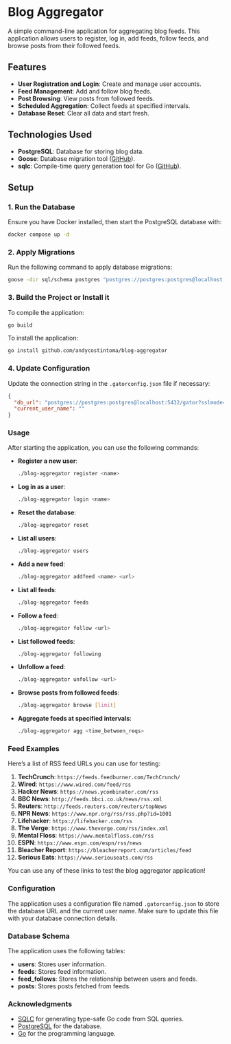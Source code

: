 # Blog Aggregator

A simple command-line application for aggregating blog feeds. This application allows users to register, log in, add feeds, follow feeds, and browse posts from their followed feeds.

## Features

- **User Registration and Login**: Create and manage user accounts.
- **Feed Management**: Add and follow blog feeds.
- **Post Browsing**: View posts from followed feeds.
- **Scheduled Aggregation**: Collect feeds at specified intervals.
- **Database Reset**: Clear all data and start fresh.

## Technologies Used

- **PostgreSQL**: Database for storing blog data.
- **Goose**: Database migration tool ([GitHub](https://github.com/pressly/goose)).
- **sqlc**: Compile-time query generation tool for Go ([GitHub](https://github.com/sqlc-dev/sqlc)).

## Setup

### 1. Run the Database

Ensure you have Docker installed, then start the PostgreSQL database with:

```sh
docker compose up -d
```

### 2. Apply Migrations

Run the following command to apply database migrations:

```sh
goose -dir sql/schema postgres "postgres://postgres:postgres@localhost:5432/gator" up
```

### 3. Build the Project or Install it

To compile the application:

```sh
go build 
```

To install the application:
```sh
go install github.com/andycostintoma/blog-aggregator
```

### 4. Update Configuration

Update the connection string in the `.gatorconfig.json` file if necessary:

```json
{
  "db_url": "postgres://postgres:postgres@localhost:5432/gator?sslmode=disable",
  "current_user_name": ""
}
```

### Usage

After starting the application, you can use the following commands:

- **Register a new user**:
  ```bash
  ./blog-aggregator register <name>
  ```

- **Log in as a user**:
  ```bash
  ./blog-aggregator login <name>
  ```

- **Reset the database**:
  ```bash
  ./blog-aggregator reset
  ```

- **List all users**:
  ```bash
  ./blog-aggregator users
  ```

- **Add a new feed**:
  ```bash
  ./blog-aggregator addfeed <name> <url>
  ```

- **List all feeds**:
  ```bash
  ./blog-aggregator feeds
  ```

- **Follow a feed**:
  ```bash
  ./blog-aggregator follow <url>
  ```

- **List followed feeds**:
  ```bash
  ./blog-aggregator following
  ```

- **Unfollow a feed**:
  ```bash
  ./blog-aggregator unfollow <url>
  ```

- **Browse posts from followed feeds**:
  ```bash
  ./blog-aggregator browse [limit]
  ```

- **Aggregate feeds at specified intervals**:
  ```bash
  ./blog-aggregator agg <time_between_reqs>
  ```

### Feed Examples

Here’s a list of RSS feed URLs you can use for testing:

1. **TechCrunch**: `https://feeds.feedburner.com/TechCrunch/`
2. **Wired**: `https://www.wired.com/feed/rss`
3. **Hacker News**: `https://news.ycombinator.com/rss`
4. **BBC News**: `http://feeds.bbci.co.uk/news/rss.xml`
5. **Reuters**: `http://feeds.reuters.com/reuters/topNews`
6. **NPR News**: `https://www.npr.org/rss/rss.php?id=1001`
7. **Lifehacker**: `https://lifehacker.com/rss`
8. **The Verge**: `https://www.theverge.com/rss/index.xml`
9. **Mental Floss**: `https://www.mentalfloss.com/rss`
10. **ESPN**: `https://www.espn.com/espn/rss/news`
11. **Bleacher Report**: `https://bleacherreport.com/articles/feed`
12. **Serious Eats**: `https://www.seriouseats.com/rss`

You can use any of these links to test the blog aggregator application!

### Configuration

The application uses a configuration file named `.gatorconfig.json` to store the database URL and the current user name. Make sure to update this file with your database connection details.

### Database Schema

The application uses the following tables:

- **users**: Stores user information.
- **feeds**: Stores feed information.
- **feed_follows**: Stores the relationship between users and feeds.
- **posts**: Stores posts fetched from feeds.

### Acknowledgments

- [SQLC](https://sqlc.dev/) for generating type-safe Go code from SQL queries.
- [PostgreSQL](https://www.postgresql.org/) for the database.
- [Go](https://golang.org/) for the programming language.

